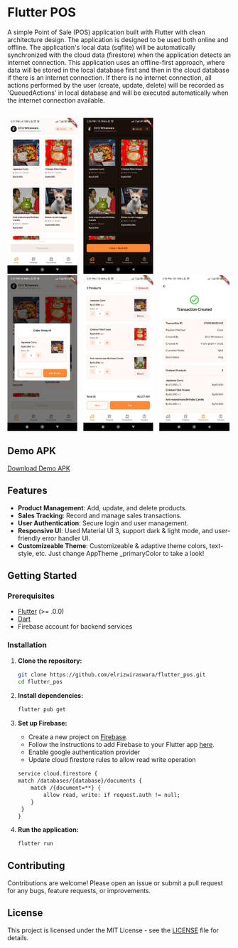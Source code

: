 # Flutter POS

A simple Point of Sale (POS) application built with Flutter with clean architecture design. The application is designed to be used both online and offline. The application's local data (sqflite) will be automatically synchronized with the cloud data (firestore) when the application detects an internet connection. This application uses an offline-first approach, where data will be stored in the local database first and then in the cloud database if there is an internet connection. If there is no internet connection, all actions performed by the user (create, update, delete) will be recorded as 'QueuedActions' in local database and will be executed automatically when the internet connection available.
<br/>
<br/>
<p align="left">
  <img src="1.jpeg" alt="Image 1" height="350" style="margin-right: 10px;">
  <img src="5.jpeg" alt="Image 2" height="350" style="margin-right: 10px;">
  <img src="2.jpeg" alt="Image 2" height="350" style="margin-right: 10px;">
  <img src="3.jpeg" alt="Image 2" height="350" style="margin-right: 10px;">
  <img src="4.jpeg" alt="Image 2" height="350">
</p>

## Demo APK
[Download Demo APK](flutter_pos.apk)

## Features

- **Product Management**: Add, update, and delete products.
- **Sales Tracking**: Record and manage sales transactions.
- **User Authentication**: Secure login and user management.
- **Responsive UI**: Used Material UI 3, support dark & light mode, and user-friendly error handler UI.
- **Customizeable Theme**: Customizeable & adaptive theme colors, text-style, etc. Just change AppTheme _primaryColor to take a look!

## Getting Started

### Prerequisites

- [Flutter](https://flutter.dev/docs/get-started/install) (>= .0.0)
- [Dart](https://dart.dev/get-dart)
- Firebase account for backend services

### Installation

1. **Clone the repository:**
    ```sh
    git clone https://github.com/elrizwiraswara/flutter_pos.git
    cd flutter_pos
    ```

2. **Install dependencies:**
    ```sh
    flutter pub get
    ```

3. **Set up Firebase:**
    - Create a new project on [Firebase](https://firebase.google.com/).
    - Follow the instructions to add Firebase to your Flutter app [here](https://firebase.google.com/docs/flutter/setup).
    - Enable google authentication provider
    - Update cloud firestore rules to allow read write operation

    ```
    service cloud.firestore {
    match /databases/{database}/documents {
        match /{document=**} {
            allow read, write: if request.auth != null;
        }
     }
    }
    ```

4. **Run the application:**
    ```sh
    flutter run
    ```

## Contributing

Contributions are welcome! Please open an issue or submit a pull request for any bugs, feature requests, or improvements.

## License

This project is licensed under the MIT License - see the [LICENSE](LICENSE) file for details.
